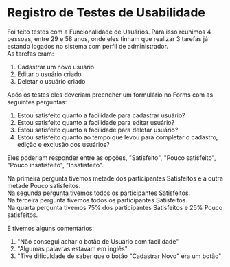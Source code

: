 # Registro de Testes de Usabilidade

Foi feito testes com a Funcionalidade de Usuários. Para isso reunimos 4 pessoas, entre 29 e 58 anos, onde eles tinham que realizar 3 tarefas já estando logados no sistema com perfil de administrador.\
As tarefas eram:
  1. Cadastrar um novo usuário
  2. Editar o usuário criado
  3. Deletar o usuário criado

Após os testes eles deveriam preencher um formulário no Forms com as seguintes perguntas:
  1. Estou satisfeito quanto a facilidade para cadastrar usuário?
  2. Estou satisfeito quanto a facilidade para editar usuário?
  3. Estou satisfeito quanto a facilidade para deletar usuário?
  4. Estou satisfeito quanto ao tempo que levou para completar o cadastro, edição e exclusão dos usuários?

Eles poderiam responder entre as opções, "Satisfeito", "Pouco satisfeito", "Pouco insatisfeito", "Insatisfeito".

Na primeira pergunta tivemos metade dos participantes Satisfeitos e a outra metade Pouco satisfeitos.\
Na segunda pergunta tivemos todos os participantes Satisfeitos.\
Na terceira pergunta tivemos todos os participantes Satisfeitos.\
Na quarta pergunta tivemos 75% dos participantes Satisfeitos e 25% Pouco satisfeitos.

E tívemos alguns comentários:
  1. "Não consegui achar o botão de Usuário com facilidade"
  2. "Algumas palavras estavam em inglês"
  3. "Tive dificuldade de saber que o botão "Cadastrar Novo" era um botão"
